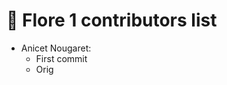 # 🔧 Flore 1 contributors list

 - Anicet Nougaret:
	 - First commit
	 - Orig

<!--stackedit_data:
eyJoaXN0b3J5IjpbLTYzNTU5MjI0NiwtMjA4ODc0NjYxMl19
-->